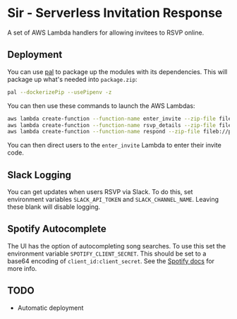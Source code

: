 # Sir - Serverless Invitation Response
A set of AWS Lambda handlers for allowing invitees to RSVP online.

## Deployment
You can use [pal](https://github.com/oliveroneill/pal) to package up the
modules with its dependencies. This will package up what's needed into
`package.zip`:
```bash
pal --dockerizePip --usePipenv -z
```
You can then use these commands to launch the AWS Lambdas:
```bash
aws lambda create-function --function-name enter_invite --zip-file fileb://package.zip --role arn:aws:iam::ACCOUNT_ID:role/lambda_dynamodb  --handler enter_invite.invite_form --runtime python3.6 --timeout 15 --memory-size 128
aws lambda create-function --function-name rsvp_details --zip-file fileb://package.zip --role arn:aws:iam::ACCOUNT_ID:role/lambda_basic_execution  --handler check_invitation_code.check_invitation_code --runtime python3.6 --timeout 15 --memory-size 128
aws lambda create-function --function-name respond --zip-file fileb://package.zip --role arn:aws:iam::ACCOUNT_ID:role/lambda_dynamodb  --handler rsvp.rsvp --runtime python3.6 --timeout 15 --memory-size 128
```

You can then direct users to the `enter_invite` Lambda to enter their invite code.

## Slack Logging
You can get updates when users RSVP via Slack. To do this, set environment
variables `SLACK_API_TOKEN` and `SLACK_CHANNEL_NAME`. Leaving these blank
will disable logging.

## Spotify Autocomplete
The UI has the option of autocompleting song searches. To use this set
the environment variable `SPOTIFY_CLIENT_SECRET`. This should be set to
a base64 encoding of `client_id:client_secret`. See the [Spotify docs](https://developer.spotify.com/documentation/general/guides/authorization-guide/#client-credentials-flow) for more info.

## TODO
- Automatic deployment

